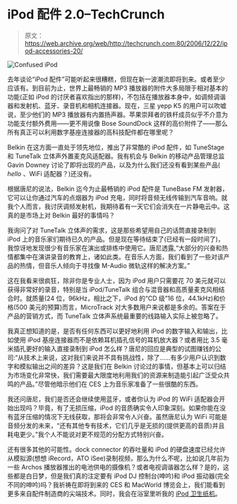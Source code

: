 # iPod 配件 2.0–TechCrunch

> 原文：<https://web.archive.org/web/http://techcrunch.com:80/2006/12/22/ipod-accessories-20/>

![Confused iPod](img/84568423dd7d3e63248021396f47aad8.png)

去年谈论“iPod 配件”可能听起来很糟糕，但现在新一波潮流即将到来。或者至少应该有。到目前为止，世界上最畅销的 MP3 播放器的附件大多局限于相对基本的功能(正如 iPod 的讨厌者喜欢指出的那样)，不包括在播放器本身中，如调频调谐器和发射机、蓝牙、录音机和相机连接器。现在，三星 yepp K5 的用户可以吹嘘说，至少他们的 MP3 播放器有内置扬声器。苹果崇拜者的铁杆成员似乎不介意为功能支付额外费用——更不用说像 Bose SoundDock 这样的高价附件了——那么所有真正可以利用数字基座连接器的高科技配件都在哪里呢？

Belkin 在这方面一直处于领先地位，推出了非常酷的 iPod 配件，如 TuneStage 和 TuneTalk 立体声外置麦克风适配器。我有机会与 Belkin 的移动产品管理总监 Gavin Downey 讨论了即将出现的产品，以及为什么我们还没有看到某些产品( *hello* 、WiFi 适配器？)还没有。

根据唐尼的说法，Belkin 迄今为止最畅销的 iPod 配件是 TuneBase FM 发射器，它可以让你通过汽车的点烟器为 iPod 充电，同时将音频无线传输到汽车音响。就我个人而言，我讨厌调频发射机，我期待着有一天它们会消失在一片静电云中。这真的是市场上对 Belkin 最好的事情吗？

我询问了对 TuneTalk 立体声的需求，这是那些希望用自己的话筒直接录制到 iPod 上的音乐家们期待已久的产品。但是现在等待结束了(已经有一段时间了)，我惊讶地发现很少有音乐家在演出或排练中使用它。唐尼透露,“大部分的兴奋和热情都集中在演讲录音的教育上，诸如此类。在音乐人方面，我们看到了一些对该产品的热情，但音乐人倾向于寻找像 M-Audio 微轨这样的解决方案。”

这在我看来很疯狂，除非你是专业人士，因为 iPod 用户只需要花 70 美元就可以获得非常好的录音，特别是当 iPod/TuneTalk 组合与混音器和高质量麦克风相结合时。就质量(24 位，96kHz，相比之下，iPod 的“CD 级”16 位，44.1kHz)和价格(500 美元的预算)而言，MicroTrack 对大多数用户来说都是多余的。答案在于产品的营销方式，而 TuneTalk 立体声系统最重要的线路输入实际上被忽略了。

我真正想知道的是，是否有任何东西可以更好地利用 iPod 的数字输入和输出，比如使用 iPod 基座连接器而不是依赖耳机插孔信号的耳机放大器？或者用比 3.5 毫米插孔更好的输入直接录制到 iPod 怎么样？唐尼的回应是典型的试图赚钱的公司:“从技术上来说，这对我们来说并不具有挑战性，除了……有多少用户认识到数字和模拟输出之间的差异？这是我们在 Belkin 讨论过的事情，但基本上可以归结为市场变化非常快，我们需要最大限度地利用我们的资源来制造能引起广泛受众共鸣的产品。”尽管他暗示他们在 CES 上为音乐家准备了一些很酷的东西。

我还问唐尼，我们是否还会继续使用蓝牙，或者你认为 iPod 的 WiFi 适配器会开始出现吗？毕竟，有了无损压缩，iPod 的音质确实令人印象深刻。如果你能在没有蓝牙压缩的情况下无线获取，那将会非常令人兴奋。虽然唐尼认为 WiFi 可能是音频分发的未来，“还有其他专有技术，它们几乎是无损的(提供更高的音质)并且耗电更少。”我个人不能说对更不规范的分配方式特别兴奋。

还有很多其他的可能性。dock connector 的吞吐量和 iPod 的硬盘速度已经允许从模拟源(想想 iRecord，ATO iSee)录制视频，那么为什么不呢，比如说几年前为一些 Archos 播放器推出的电池供电的摄像机？或者电视调谐器怎么样？是的，这些都是白日梦，但是我们真的注定要有 iPod DJ 控制台(呻吟)和 iPod 振动器(完全不同的呻吟)吗？我祈祷在即将到来的 CES 和 MacWorld 博览会上，我们能看到更多来自配件制造商的尖端技术。同时，我会在浴室里听我的 [iPod 卫生纸机](https://web.archive.org/web/20201130080112/http://www.gizmodo.com/gadgets/toilet%20paper/)。